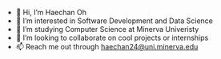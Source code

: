 - 👋 Hi, I’m Haechan Oh
- 👀 I’m interested in Software Development and Data Science
- 🌱 I’m studying Computer Science at Minerva Univeristy
- 💞️ I’m looking to collaborate on cool projects or internships
- 📫 Reach me out through haechan24@uni.minerva.edu

<!---
haechan01/haechan01 is a ✨ special ✨ repository because its `README.md` (this file) appears on your GitHub profile.
You can click the Preview link to take a look at your changes.
--->
